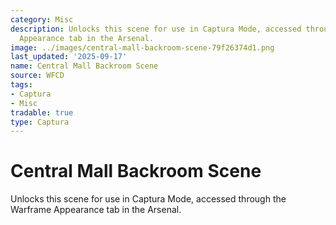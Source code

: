 ```yaml
---
category: Misc
description: Unlocks this scene for use in Captura Mode, accessed through the Warframe
  Appearance tab in the Arsenal.
image: ../images/central-mall-backroom-scene-79f26374d1.png
last_updated: '2025-09-17'
name: Central Mall Backroom Scene
source: WFCD
tags:
- Captura
- Misc
tradable: true
type: Captura
---
```


# Central Mall Backroom Scene

Unlocks this scene for use in Captura Mode, accessed through the Warframe Appearance tab in the Arsenal.

